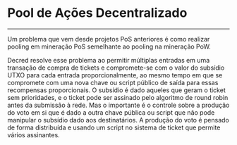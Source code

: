 # Pool de Ações Decentralizado 

---

Um problema que vem desde projetos PoS anteriores é como realizar pooling em mineração PoS semelhante ao pooling na mineração PoW.

Decred resolve esse problema ao permitir múltiplas entradas em uma transação de compra de tickets e compromete-se com o valor do subsídio UTXO para cada entrada proporcionalmente, ao mesmo tempo em que se compromete com uma nova chave ou script público de saída para essas recompensas proporcionais. O subsídio é dado aqueles que geram o ticket sem prioridades, e o ticket pode ser assinado pelo algoritmo de round robin antes da submissão à rede. Mas o importante é o controle sobre a produção do voto em si que é dado a outra chave pública ou script que não pode manipular o subsídio dado aos destinatários. A produção do voto é pensado de forma distribuída e usando um script no sistema de ticket que permite vários assinantes.
